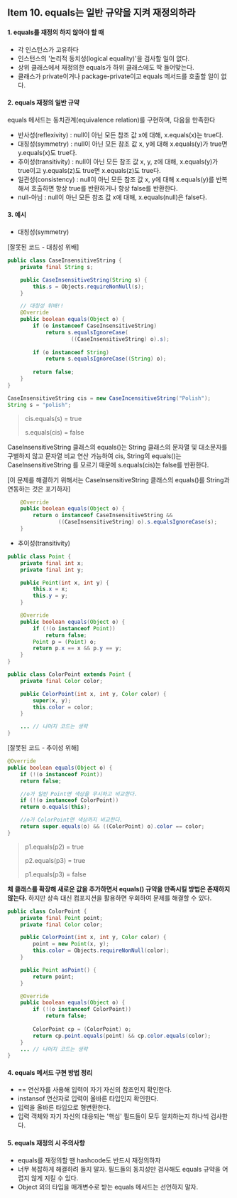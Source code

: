 

## Item 10. equals는 일반 규약을 지켜 재정의하라



#### 1. equals를 재정의 하지 않아야 할 때

- 각 인스턴스가 고유하다
- 인스턴스의 '논리적 동치성(logical equality)'을 검사할 일이 없다.
- 상위 클래스에서 재정의한 equals가 하위 클래스에도 딱 들어맞는다.
- 클래스가 private이거나 package-private이고 equals 메서드를 호출할 일이 없다.



#### 2. equals 재정의 일반 규약

equals 메서드는 동치관계(equivalence relation)를 구현하며, 다음을 만족한다

- 반사성(reflexivity) : null이 아닌 모든 참조 값 x에 대해, x.equals(x)는 true다.
- 대칭성(symmetry) : null이 아닌 모든 참조 값 x, y에 대해 x.equals(y)가 true면 y.equals(x)도 true다.
- 추이성(transitivity) : null이 아닌 모든 참조 값 x, y, z에 대해, x.equals(y)가 true이고 y.equals(z)도 true면 x.equals(z)도 true다.
- 일관성(consistency) : null이 아닌 모든 참조 값 x, y에 대해 x.equals(y)를 반복해서 호출하면 항상 true를 반환하거나 항상 false를 반환한다.
- null-아님 : null이 아닌 모든 참조 값 x에 대해, x.equals(null)은 false다.



#### 3. 예시

- 대칭성(symmetry)

[잘못된 코드 -  대칭성 위배]

```java
public class CaseInsensitiveString {
    private final String s;

    public CaseInsensitiveString(String s) {
        this.s = Objects.requireNonNull(s);
    }

    // 대칭성 위배!!
    @Override
    public boolean equals(Object o) {
        if (o instanceof CaseInsensitiveString)
            return s.equalsIgnoreCase(
                    ((CaseInsensitiveString) o).s);
                    
        if (o instanceof String)
            return s.equalsIgnoreCase((String) o);
            
        return false;
    }
}

```

```java
CaseInsensitiveString cis = new CaseIncensitiveString("Polish");
String s = "polish";
```

> cis.equals(s) = true
>
> s.equals(cis) = false

CaseInsensitiveString 클래스의 equals()는 String 클래스의 문자열 및 대소문자를 구별하지 않고 문자열 비교 연산 가능하여 cis, String의 equals()는 CaseInsensitiveString 를 모르기 때문에 s.equals(cis)는 false를 반환한다.



[이 문제를 해결하기 위해서는 CaseInsensitiveString 클래스의 equals()를 String과 연동하는 것은 포기하자]

```java
    @Override
    public boolean equals(Object o) {
        return o instanceof CaseInsensitiveString &&
                ((CaseInsensitiveString) o).s.equalsIgnoreCase(s);
    }
```



- 추이성(transitivity)

```java
public class Point {
    private final int x;
    private final int y;

    public Point(int x, int y) {
        this.x = x;
        this.y = y;
    }

    @Override
    public boolean equals(Object o) {
        if (!(o instanceof Point))
            return false;
        Point p = (Point) o;
        return p.x == x && p.y == y;
    }
}
```

```java
public class ColorPoint extends Point {
    private final Color color;

    public ColorPoint(int x, int y, Color color) {
        super(x, y);
        this.color = color;
    }

    ... // 나머지 코드는 생략
}
```

[잘못된 코드 - 추이성 위해]

```java
@Override
public boolean equals(Object o) {
    if (!(o instanceof Point))
    return false;

    //o가 일반 Point면 색상을 무시하고 비교한다.
    if (!(o instanceof ColorPoint))
    return o.equals(this);

    //o가 ColorPoint면 색상까지 비교한다.
    return super.equals(o) && ((ColorPoint) o).color == color;
}
```

> p1.equals(p2) =  true
>
> p2.equals(p3) = true
>
> p1.equals(p3) =  false

**체 클래스를 확장해 새로운 값을 추가하면서 equals() 규약을 만족시킬 방법은 존재하지 않는다.** 하지만 상속 대신 컴포지션을 활용하면 우회하여 문제를 해결할 수 있다.

```java
public class ColorPoint {
    private final Point point;
    private final Color color;

    public ColorPoint(int x, int y, Color color) {
        point = new Point(x, y);
        this.color = Objects.requireNonNull(color);
    }

    public Point asPoint() {
        return point;
    }

    @Override
    public boolean equals(Object o) {
        if (!(o instanceof ColorPoint))
            return false;
        
        ColorPoint cp = (ColorPoint) o;
        return cp.point.equals(point) && cp.color.equals(color);
    }
    ... // 나머지 코드는 생략
}
```





#### 4. equals 메서드 구현 방법 정리

- == 연산자를 사용해 입력이 자기 자신의 참조인지 확인한다.
- instansof 연산자로 입력이 올바른 타입인지 확인한다.
- 입력을 올바른 타입으로 형변환한다.
- 입력 객체와 자기 자신의 대응되는 '핵심' 필드들이 모두 일치하는지 하나씩 검사한다.





#### 5. equals 재정의 시 주의사항

- equals를 재정의할 땐 hashcode도 반드시 재정의하자
- 너무 복잡하게 해결하려 들지 말자. 필드들의 동치성만 검사해도 equals 규약을 어렵지 않게 지킬 수 있다.
- Object 외의 타입을 매개변수로 받는 equals 메서드는 선언하지 말자.